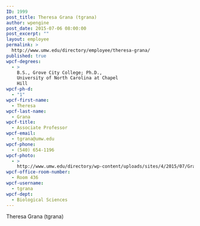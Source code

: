 ```yaml
---
ID: 1999
post_title: Theresa Grana (tgrana)
author: wpengine
post_date: 2015-07-06 08:00:00
post_excerpt: ""
layout: employee
permalink: >
  http://www.umw.edu/directory/employee/theresa-grana/
published: true
wpcf-degrees:
  - >
    B.S., Grove City College; Ph.D.,
    University of North Carolina at Chapel
    Hill
wpcf-ph-d:
  - "1"
wpcf-first-name:
  - Theresa
wpcf-last-name:
  - Grana
wpcf-title:
  - Associate Professor
wpcf-email:
  - tgrana@umw.edu
wpcf-phone:
  - (540) 654-1196
wpcf-photo:
  - >
    http://www.umw.edu/directory/wp-content/uploads/sites/4/2015/07/Grana-Theresa08.jpg
wpcf-office-room-number:
  - Room 436
wpcf-username:
  - tgrana
wpcf-dept:
  - Biological Sciences
---
```

Theresa Grana (tgrana)
